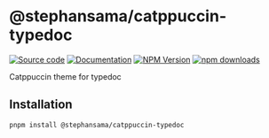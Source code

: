 # @stephansama/catppuccin-typedoc

[![Source code](https://img.shields.io/badge/Source-666666?style=flat&logo=github&label=Github&labelColor=211F1F)](https://github.com/stephansama/packages/tree/main/packages/catppuccin-typedoc)
[![Documentation](https://img.shields.io/badge/Documentation-211F1F?style=flat&logo=Wikibooks&labelColor=211F1F)](https://packages.stephansama.info/modules/_stephansama_catppuccin-typedoc)
[![NPM Version](https://img.shields.io/npm/v/%40stephansama%2Fcatppuccin-typedoc?logo=npm&logoColor=red&color=211F1F&labelColor=211F1F)](https://www.npmjs.com/package/@stephansama/catppuccin-typedoc)
[![npm downloads](https://img.shields.io/npm/dw/@stephansama/catppuccin-typedoc?labelColor=211F1F)](https://www.npmjs.com/package/@stephansama/catppuccin-typedoc)

Catppuccin theme for typedoc

## Installation

```sh
pnpm install @stephansama/catppuccin-typedoc
```
